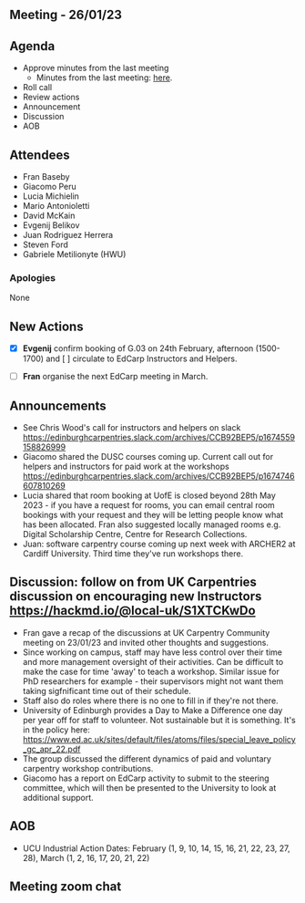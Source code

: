 ## Meeting - 26/01/23

## Agenda

* Approve minutes from the last meeting
   * Minutes from the last meeting: [here](https://github.com/edcarp/organising-committee/blob/main/minutes/2022/2022-10-20_EdCarp_Organising_Committee.md).
* Roll call
* Review actions
* Announcement
* Discussion
* AOB

## Attendees
* Fran Baseby
* Giacomo Peru
* Lucia Michielin
* Mario Antonioletti
* David McKain
* Evgenij Belikov
* Juan Rodriguez Herrera
* Steven Ford
* Gabriele Metilionyte (HWU)

###  Apologies
None

## New Actions

- [x] **Evgenij** confirm booking of G.03 on 24th February, afternoon (1500-1700) and [ ] circulate to EdCarp Instructors and Helpers.
- [ ] **Fran** organise the next EdCarp meeting in March.


## Announcements
* See Chris Wood's call for instructors and helpers on slack https://edinburghcarpentries.slack.com/archives/CCB92BEP5/p1674559158826999
* Giacomo shared the DUSC courses coming up. Current call out for helpers and instructors for paid work at the workshops https://edinburghcarpentries.slack.com/archives/CCB92BEP5/p1674746607810269
* Lucia shared that room booking at UofE is closed beyond 28th May 2023 - if you have a request for rooms, you can email central room bookings with your request and they will be letting people know what has been allocated. Fran also suggested locally managed rooms e.g. Digital Scholarship Centre, Centre for Research Collections.
* Juan: software carpentry course coming up next week with ARCHER2 at Cardiff University. Third time they've run workshops there. 

## Discussion: follow on from UK Carpentries discussion on encouraging new Instructors https://hackmd.io/@local-uk/S1XTCKwDo 

* Fran gave a recap of the discussions at UK Carpentry Community meeting on 23/01/23 and invited other thoughts and suggestions.
* Since working on campus, staff may have less control over their time and more management oversight of their activities. Can be difficult to make the case for time 'away' to teach a workshop. Similar issue for PhD researchers for example - their supervisors might not want them taking sigfnificant time out of their schedule.
* Staff also do roles where there is no one to fill in if they're not there.
* University of Edinburgh provides a Day to Make a Difference one day per year off for staff to volunteer. Not sustainable but it is something. It's in the policy here: https://www.ed.ac.uk/sites/default/files/atoms/files/special_leave_policy_gc_apr_22.pdf
* The group discussed the different dynamics of paid and voluntary carpentry workshop contributions.
* Giacomo has a report on EdCarp activity to submit to the steering committee, which will then be presented to the University to look at additional support.

## AOB

* UCU Industrial Action Dates: February (1, 9, 10, 14, 15, 16, 21, 22, 23, 27, 28), March (1, 2, 16, 17, 20, 21, 22)

## Meeting zoom chat

```

```
